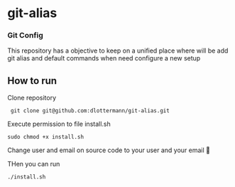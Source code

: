 # git-alias

### Git Config

This repository has a objective to keep on a unified place where will be add git alias and default commands when need configure a new setup

## How to run

Clone repository

` git clone git@github.com:dlottermann/git-alias.git`

Execute permission to file install.sh

`sudo chmod +x install.sh`

Change user and email on source code to your user and your email 🧐

THen you can run

```
./install.sh
```
